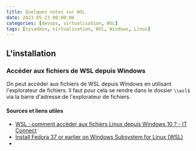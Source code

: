 ```yaml
---
title: Quelques notes sur WSL
date: 2023-05-23 00:00:00
categories: [devops, virtualisation, WSL]
tags: [sysadmin, virtualisation, WSL, Windows, Linux]
---
```


## L'installation

### Accéder aux fichiers de WSL depuis Windows

On peut accéder aux fichiers de WSL depuis Windows en utilisant l'explorateur de fichiers. Il faut pour cela se rendre dans le dossier `\\wsl$` via la barre d'adresse de l'explorateur de fichiers.

#### Sources et liens utiles

- [WSL : comment accéder aux fichiers Linux depuis Windows 10 ? - IT Connect](https://www.it-connect.fr/wsl-comment-acceder-aux-fichiers-linux-depuis-windows-10/)
- [Install Fedora 37 or earlier on Windows Subsystem for Linux (WSL)](https://dev.to/bowmanjd/install-fedora-on-windows-subsystem-for-linux-wsl-4b26)
- 
